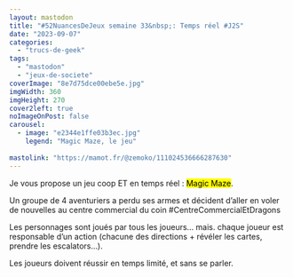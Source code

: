 ```yaml
---
layout: mastodon
title: "#52NuancesDeJeux semaine 33&nbsp;: Temps réel #J2S"
date: "2023-09-07"
categories: 
  - "trucs-de-geek"
tags: 
  - "mastodon"
  - "jeux-de-societe"
coverImage: "8e7d75dce00ebe5e.jpg"
imgWidth: 360
imgHeight: 270
cover2left: true
noImageOnPost: false
carousel: 
  - image: "e2344e1ffe03b3ec.jpg"
    legend: "Magic Maze, le jeu"
    
mastolink: "https://mamot.fr/@zemoko/111024536666287630"
---
```


Je vous propose un jeu coop ET en temps réel&nbsp;: <mark>Magic Maze</mark>.

Un groupe de 4&nbsp;aventuriers a perdu ses armes et décident d’aller en voler de nouvelles au centre commercial du coin #CentreCommercialEtDragons

Les personnages sont joués par tous les joueurs… mais. chaque joueur est responsable d’un action (chacune des directions + révéler les cartes, prendre les escalators…).

Les joueurs doivent réussir en temps limité, et sans se parler.
